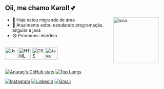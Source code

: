 ## Oii, me chamo Karol! 💕
 <img align="right" alt="icon" height="150" width="150" src="https://media.discordapp.net/attachments/1259273645176656022/1274026694394515466/ezgif.com-animated-gif-maker.gif?ex=66c0c152&is=66bf6fd2&hm=475c405e3d31a2ddb97e6c0307b0b6006e2c91642d1cd1f348d70c9102c1f7b1&=">

- 🔭 Hoje estou migrando de área
- 🌱 Atualmente estou estudando programação, angular e java
- 😄 Pronomes: ela/dela
 

<div style="display: inline_block"><br>
  <img align="center" alt="Js" height="40" width="40" src="https://img.icons8.com/?size=256&id=1ZSHk8m9bk4p&format=png">
  <img align="center" alt="HTML" height="40" width="40" src="https://img.icons8.com/?size=256&id=46605&format=png">
  <img align="center" alt="CSS" height="40" width="40" src="https://img.icons8.com/?size=256&id=107497&format=png">
  <img align="center" alt="Java" height="40" width="40" src="https://img.icons8.com/?size=256&id=46630&format=png">
          
</div>
<br>

[![Anurag's GitHub stats](https://github-readme-stats.vercel.app/api?username=karolinesanttos&count_private=true&show_icons=true&theme=transparent&border_color=db7093&show_icons=true&icon_color=db7093&title_color=db7093&text_color=db7093&hide_title=true)](https://github.com/anuraghazra/github-readme-stats)
[![Top Langs](https://github-readme-stats.vercel.app/api/top-langs/?username=karolinesanttos&icons=true&theme=transparent&border_color=db7093&show_icons=true&icon_color=db7093&title_color=db7093&text_color=db7093&hide_title=true)](https://github.com/anuraghazra/github-readme-stats)

 <div>
  
[![Instagram](https://img.shields.io/badge/Instagram-FFC0CB.svg?style=for-the-badge&logo=Instagram&logoColor=white&font_color=fff)](https://www.instagram.com/kjkkarols/)
[![LinkedIn](https://img.shields.io/badge/linkedin-FFC0CB.svg?style=for-the-badge&logo=linkedin&logoColor=white)](https://www.linkedin.com/in/karoline-santos-21683b322/) 
[![Gmail](https://img.shields.io/badge/Gmail-FFC0CB?style=for-the-badge&logo=gmail&logoColor=white)](karoline.ppsantos@gmail.com)

</div>

